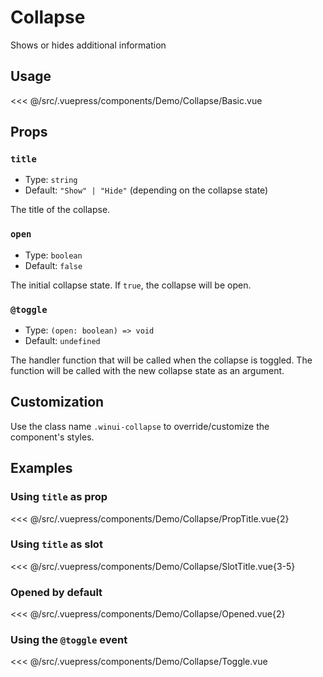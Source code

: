 # Collapse

<Content-Subtitle>Shows or hides additional information</Content-Subtitle>

<Misc-Ad />

## Usage

<Content-Example>

<Demo-Collapse-Basic />

<<< @/src/.vuepress/components/Demo/Collapse/Basic.vue

</Content-Example>

## Props

### `title` <Badge text="optional" type="tip" />

- Type: `string`
- Default: `"Show" | "Hide"` (depending on the collapse state)

The title of the collapse.

### `open` <Badge text="optional" type="tip" />

- Type: `boolean`
- Default: `false`

The initial collapse state. If `true`, the collapse will be open.

### `@toggle` <Badge text="optional" type="tip" />

- Type: `(open: boolean) => void`
- Default: `undefined`

The handler function that will be called when the collapse is toggled. The function will be called with the new collapse state as an argument.

## Customization

Use the class name `.winui-collapse` to override/customize the component's styles.

## Examples

### Using `title` as prop

<Content-Example>

<Demo-Collapse-PropTitle />

<<< @/src/.vuepress/components/Demo/Collapse/PropTitle.vue{2}

</Content-Example>

### Using `title` as slot

<Content-Example>

<Demo-Collapse-SlotTitle />

<<< @/src/.vuepress/components/Demo/Collapse/SlotTitle.vue{3-5}

</Content-Example>

### Opened by default

<Content-Example>

<Demo-Collapse-Opened />

<<< @/src/.vuepress/components/Demo/Collapse/Opened.vue{2}

</Content-Example>

### Using the `@toggle` event

<Content-Example>

<Demo-Collapse-Toggle />

<<< @/src/.vuepress/components/Demo/Collapse/Toggle.vue

</Content-Example>

<Misc-Ad />
